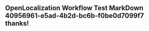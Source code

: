 <properties
ms.topic="hero-topic"
ms.test1="hero-topic"
ms.test2="test"/>

## OpenLocalization Workflow Test MarkDown 40956961-e5ad-4b2d-bc6b-f0be0d7099f7 thanks!
